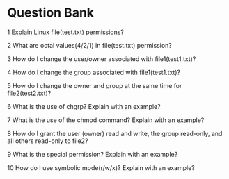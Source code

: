 # Question Bank



  1  Explain Linux file(test.txt) permissions?
  
  2  What are octal values(4/2/1) in file(test.txt) permission?
  
  3  How do I change the user/owner associated with file1(test1.txt)?
  
  4   How do I change the group associated with file1(test1.txt)?
  
  5  How do I change the owner and group at the same time for file2(test2.txt)?
  
  6  What is the use of chgrp? Explain with an example?
  
  7  What is the use of the chmod command? Explain with an example?
  
  8  How do I grant the user (owner) read and write, the group read-only, and all others read-only to file2?
  
  9  What is the special permission? Explain with an example?
  
  10  How do I use symbolic mode(r/w/x)? Explain with an example?

